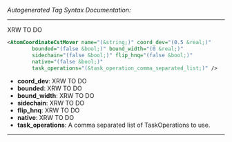 <!-- THIS IS AN AUTOGENERATED FILE: Don't edit it directly, instead change the schema definition in the code itself. -->

_Autogenerated Tag Syntax Documentation:_

---
XRW TO DO

```xml
<AtomCoordinateCstMover name="(&string;)" coord_dev="(0.5 &real;)"
        bounded="(false &bool;)" bound_width="(0 &real;)"
        sidechain="(false &bool;)" flip_hnq="(false &bool;)"
        native="(false &bool;)"
        task_operations="(&task_operation_comma_separated_list;)" />
```

-   **coord_dev**: XRW TO DO
-   **bounded**: XRW TO DO
-   **bound_width**: XRW TO DO
-   **sidechain**: XRW TO DO
-   **flip_hnq**: XRW TO DO
-   **native**: XRW TO DO
-   **task_operations**: A comma separated list of TaskOperations to use.

---
